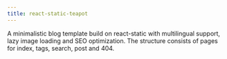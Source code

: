 ```yaml
---
title: react-static-teapot
---
```

A minimalistic blog template build on react-static with multilingual support, lazy image loading and SEO optimization. The structure consists of pages for index, tags, search, post and 404.
